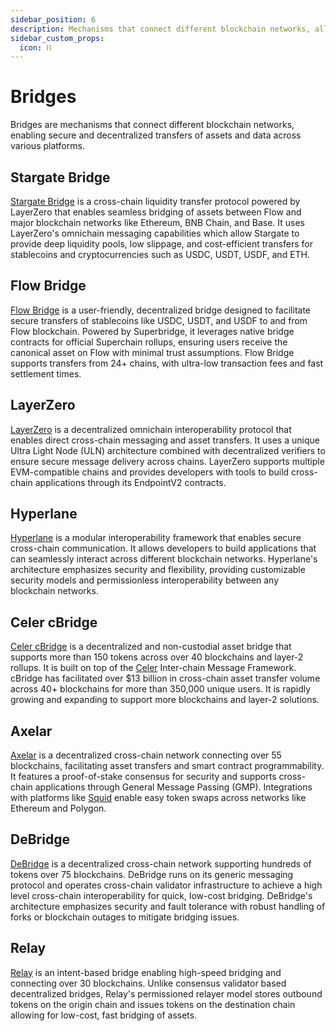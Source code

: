 ```yaml
---
sidebar_position: 6
description: Mechanisms that connect different blockchain networks, allowing secure and decentralized transfer of assets and data across platforms.
sidebar_custom_props:
  icon: ⛓️
---
```


# Bridges

Bridges are mechanisms that connect different blockchain networks, enabling secure and decentralized transfers of assets and data across various platforms.

<div id="cards" className="cards">

## Stargate Bridge

[Stargate Bridge][1] is a cross-chain liquidity transfer protocol powered by LayerZero that enables seamless bridging of assets between Flow and major blockchain networks like Ethereum, BNB Chain, and Base. It uses LayerZero's omnichain messaging capabilities which allow Stargate to provide deep liquidity pools, low slippage, and cost-efficient transfers for stablecoins and cryptocurrencies such as USDC, USDT, USDF, and ETH.

## Flow Bridge

[Flow Bridge][2] is a user-friendly, decentralized bridge designed to facilitate secure transfers of stablecoins like USDC, USDT, and USDF to and from Flow blockchain. Powered by Superbridge, it leverages native bridge contracts for official Superchain rollups, ensuring users receive the canonical asset on Flow with minimal trust assumptions. Flow Bridge supports transfers from 24+ chains, with ultra-low transaction fees and fast settlement times.

## LayerZero

[LayerZero][3] is a decentralized omnichain interoperability protocol that enables direct cross-chain messaging and asset transfers. It uses a unique Ultra Light Node (ULN) architecture combined with decentralized verifiers to ensure secure message delivery across chains. LayerZero supports multiple EVM-compatible chains and provides developers with tools to build cross-chain applications through its EndpointV2 contracts.

## Hyperlane

[Hyperlane][4] is a modular interoperability framework that enables secure cross-chain communication. It allows developers to build applications that can seamlessly interact across different blockchain networks. Hyperlane's architecture emphasizes security and flexibility, providing customizable security models and permissionless interoperability between any blockchain networks.

## Celer cBridge

[Celer cBridge][5] is a decentralized and non-custodial asset bridge that supports more than 150 tokens across over 40 blockchains and layer-2 rollups. It is built on top of the [Celer][6] Inter-chain Message Framework. cBridge has facilitated over $13 billion in cross-chain asset transfer volume across 40+ blockchains for more than 350,000 unique users. It is rapidly growing and expanding to support more blockchains and layer-2 solutions.

## Axelar

[Axelar][7] is a decentralized cross-chain network connecting over 55 blockchains, facilitating asset transfers and smart contract programmability. It features a proof-of-stake consensus for security and supports cross-chain applications through General Message Passing (GMP). Integrations with platforms like [Squid][8] enable easy token swaps across networks like Ethereum and Polygon.

## DeBridge

[DeBridge][9] is a decentralized cross-chain network supporting hundreds of tokens over 75 blockchains. DeBridge runs on its generic messaging protocol and operates cross-chain validator infrastructure to achieve a high level cross-chain interoperability for quick, low-cost bridging. DeBridge's architecture emphasizes security and fault tolerance with robust handling of forks or blockchain outages to mitigate bridging issues.

## Relay
[Relay][10] is an intent-based bridge enabling high-speed bridging and connecting over 30 blockchains. Unlike consensus validator based decentralized bridges, Relay's permissioned relayer model stores outbound tokens on the origin chain and issues tokens on the destination chain allowing for low-cost, fast bridging of assets.

</div>

[1]: https://stargate.finance/bridge
[2]: https://bridge.flow.com/
[3]: https://docs.layerzero.network/
[4]: https://www.usenexus.org/
[5]: https://cbridge.celer.network/
[6]: https://celer.network/
[7]: https://www.axelar.network/
[8]: https://www.squidrouter.com/
[9]: https://app.debridge.finance/
[10]: https://relay.link/bridge